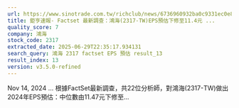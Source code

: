 ```yaml
---
url: https://www.sinotrade.com.tw/richclub/news/6736960932ba0c9331ec0e8b
title: 鉅亨速報- Factset 最新調查：鴻海(2317-TW)EPS預估下修至11.4元 ...
quality_score: 7
company: 鴻海
stock_code: 2317
extracted_date: 2025-06-29T22:35:17.934131
search_query: 鴻海 2317 factset EPS 預估 result_13
result_index: 13
version: v3.5.0-refined
---
```


Nov 14, 2024 ... 根據FactSet最新調查，共22位分析師，對鴻海(2317-TW)做出2024年EPS預估：中位數由11.47元下修至...